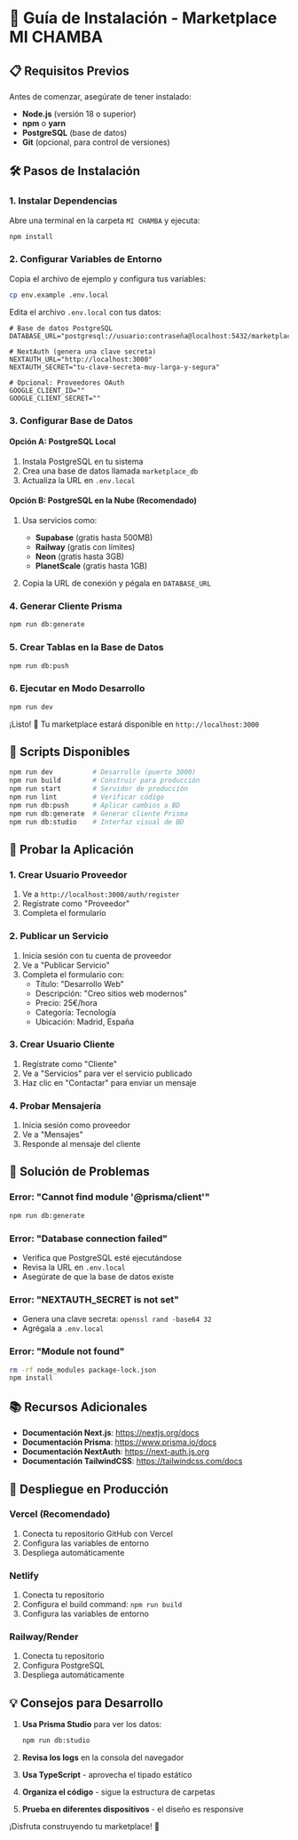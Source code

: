 # 🚀 Guía de Instalación - Marketplace MI CHAMBA

## 📋 Requisitos Previos

Antes de comenzar, asegúrate de tener instalado:

- **Node.js** (versión 18 o superior)
- **npm** o **yarn**
- **PostgreSQL** (base de datos)
- **Git** (opcional, para control de versiones)

## 🛠️ Pasos de Instalación

### 1. Instalar Dependencias

Abre una terminal en la carpeta `MI CHAMBA` y ejecuta:

```bash
npm install

```

### 2. Configurar Variables de Entorno

Copia el archivo de ejemplo y configura tus variables:

```bash
cp env.example .env.local
```

Edita el archivo `.env.local` con tus datos:

```env
# Base de datos PostgreSQL
DATABASE_URL="postgresql://usuario:contraseña@localhost:5432/marketplace_db"

# NextAuth (genera una clave secreta)
NEXTAUTH_URL="http://localhost:3000"
NEXTAUTH_SECRET="tu-clave-secreta-muy-larga-y-segura"

# Opcional: Proveedores OAuth
GOOGLE_CLIENT_ID=""
GOOGLE_CLIENT_SECRET=""
```

### 3. Configurar Base de Datos

#### Opción A: PostgreSQL Local
1. Instala PostgreSQL en tu sistema
2. Crea una base de datos llamada `marketplace_db`
3. Actualiza la URL en `.env.local`

#### Opción B: PostgreSQL en la Nube (Recomendado)
1. Usa servicios como:
   - **Supabase** (gratis hasta 500MB)
   - **Railway** (gratis con límites)
   - **Neon** (gratis hasta 3GB)
   - **PlanetScale** (gratis hasta 1GB)

2. Copia la URL de conexión y pégala en `DATABASE_URL`

### 4. Generar Cliente Prisma

```bash
npm run db:generate
```

### 5. Crear Tablas en la Base de Datos

```bash
npm run db:push
```

### 6. Ejecutar en Modo Desarrollo

```bash
npm run dev
```

¡Listo! 🎉 Tu marketplace estará disponible en `http://localhost:3000`

## 🔧 Scripts Disponibles

```bash
npm run dev          # Desarrollo (puerto 3000)
npm run build        # Construir para producción
npm run start        # Servidor de producción
npm run lint         # Verificar código
npm run db:push      # Aplicar cambios a BD
npm run db:generate  # Generar cliente Prisma
npm run db:studio    # Interfaz visual de BD
```

## 🧪 Probar la Aplicación

### 1. Crear Usuario Proveedor
1. Ve a `http://localhost:3000/auth/register`
2. Regístrate como "Proveedor"
3. Completa el formulario

### 2. Publicar un Servicio
1. Inicia sesión con tu cuenta de proveedor
2. Ve a "Publicar Servicio"
3. Completa el formulario con:
   - Título: "Desarrollo Web"
   - Descripción: "Creo sitios web modernos"
   - Precio: 25€/hora
   - Categoría: Tecnología
   - Ubicación: Madrid, España

### 3. Crear Usuario Cliente
1. Regístrate como "Cliente"
2. Ve a "Servicios" para ver el servicio publicado
3. Haz clic en "Contactar" para enviar un mensaje

### 4. Probar Mensajería
1. Inicia sesión como proveedor
2. Ve a "Mensajes"
3. Responde al mensaje del cliente

## 🐛 Solución de Problemas

### Error: "Cannot find module '@prisma/client'"
```bash
npm run db:generate
```

### Error: "Database connection failed"
- Verifica que PostgreSQL esté ejecutándose
- Revisa la URL en `.env.local`
- Asegúrate de que la base de datos existe

### Error: "NEXTAUTH_SECRET is not set"
- Genera una clave secreta: `openssl rand -base64 32`
- Agrégala a `.env.local`

### Error: "Module not found"
```bash
rm -rf node_modules package-lock.json
npm install
```

## 📚 Recursos Adicionales

- **Documentación Next.js**: https://nextjs.org/docs
- **Documentación Prisma**: https://www.prisma.io/docs
- **Documentación NextAuth**: https://next-auth.js.org
- **Documentación TailwindCSS**: https://tailwindcss.com/docs

## 🚀 Despliegue en Producción

### Vercel (Recomendado)
1. Conecta tu repositorio GitHub con Vercel
2. Configura las variables de entorno
3. Despliega automáticamente

### Netlify
1. Conecta tu repositorio
2. Configura el build command: `npm run build`
3. Configura las variables de entorno

### Railway/Render
1. Conecta tu repositorio
2. Configura PostgreSQL
3. Despliega automáticamente

## 💡 Consejos para Desarrollo

1. **Usa Prisma Studio** para ver los datos:
   ```bash
   npm run db:studio
   ```

2. **Revisa los logs** en la consola del navegador

3. **Usa TypeScript** - aprovecha el tipado estático

4. **Organiza el código** - sigue la estructura de carpetas

5. **Prueba en diferentes dispositivos** - el diseño es responsive

¡Disfruta construyendo tu marketplace! 🎉







